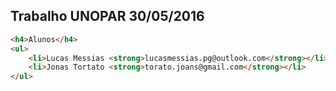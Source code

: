 ## Trabalho UNOPAR 30/05/2016

```html
<h4>Alunos</h4>
<ul>  
    <li>Lucas Messias <strong>lucasmessias.pg@outlook.com</strong></li>
    <li>Jonas Tortato <strong>torato.joans@gmail.com</strong></li>
</ul>  
```
